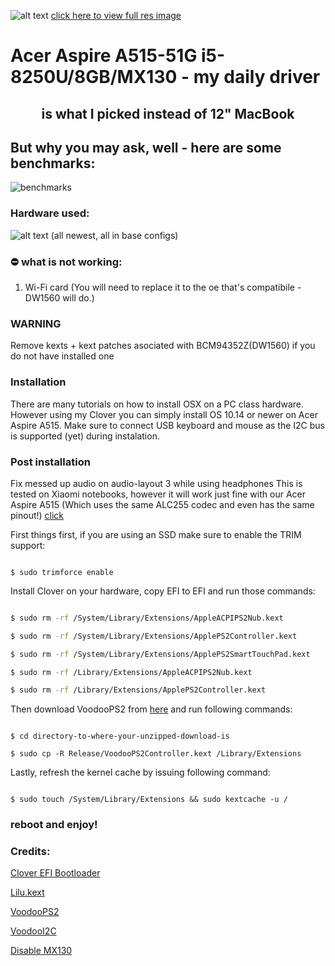 
  
  
  



![alt text](https://i.imgur.com/tNUJpOw.png  "Logo")
[click here to view full res image](https://i.imgur.com/zn9kw5U.png)
# 
 # Acer Aspire A515-51G i5-8250U/8GB/MX130 - my daily driver
## <center>is what I picked instead of 12" MacBook</center>
## But why you may ask, well - here are some benchmarks:
![benchmarks](https://i.imgur.com/YJLJFUv.png)
### Hardware used:

![alt text](https://i.imgur.com/gh12k45.png  "specs")
(all newest, all in base configs)

### ⛔️ what is not working:

1. Wi-Fi card (You will need to replace it to the oe that's compatibile - DW1560 will do.)


### WARNING

Remove kexts + kext patches asociated with BCM94352Z(DW1560) if you do not have installed one

### Installation

  

There are many tutorials on how to install OSX on a PC class hardware. However using my Clover you can simply install OS 10.14 or newer on Acer Aspire A515. Make sure to connect USB keyboard and mouse as the I2C bus is supported (yet) during instalation.

  

### Post installation

Fix messed up audio on audio-layout 3 while using headphones
This is tested on Xiaomi notebooks, however it will work just fine with our Acer Aspire A515 (Which uses the same ALC255 codec and even has the same pinout!)
[click](https://github.com/hackintosh-stuff/ComboJack)

First things first, if you are using an SSD make sure to enable the TRIM support:

```

$ sudo trimforce enable

```

Install Clover on your hardware, copy EFI to EFI and run those commands:

```sh

$ sudo rm -rf /System/Library/Extensions/AppleACPIPS2Nub.kext

$ sudo rm -rf /System/Library/Extensions/ApplePS2Controller.kext

$ sudo rm -rf /System/Library/Extensions/ApplePS2SmartTouchPad.kext

$ sudo rm -rf /Library/Extensions/AppleACPIPS2Nub.kext

$ sudo rm -rf /Library/Extensions/ApplePS2Controller.kext

```

Then download VoodooPS2 from [here](https://bitbucket.org/RehabMan/os-x-voodoo-ps2-controller/downloads/) and run following commands:

```

$ cd directory-to-where-your-unzipped-download-is

$ sudo cp -R Release/VoodooPS2Controller.kext /Library/Extensions

```

Lastly, refresh the kernel cache by issuing following command:

```

$ sudo touch /System/Library/Extensions && sudo kextcache -u /

```

### reboot and enjoy!
### Credits:

[Clover EFI Bootloader](https://github.com/Clover-EFI-Bootloader/clover)

[Lilu.kext](https://github.com/acidanthera/Lilu/releases)

[VoodooPS2](https://github.com/RehabMan/OS-X-Voodoo-PS2-Controller)

[VoodooI2C](https://github.com/alexandred/VoodooI2C)

[Disable MX130](https://www.tonymacx86.com/threads/guide-disabling-discrete-graphics-in-dual-gpu-laptops.163772/)
